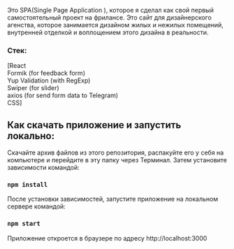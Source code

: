 Это SPA(Single Page Application ), которое я сделал как свой первый самостоятельный проект на фрилансе. Это сайт для дизайнерского агенства, которое занимается дизайном жилых и нежилых помещений, внутренней отделкой и воплощением этого дизайна в реальности.

### Стек:

[React\
Formik (for feedback form)\
Yup Validation (with RegExp)\
Swiper (for slider)\
axios (for send form data to Telegram)\
CSS]

## Как скачать приложение и запустить локально: 

 Скачайте архив файлов из этого репозитория, распакуйте его у себя на компьютере и перейдите в эту папку через Терминал. 
 Затем установите зависимости командой:

 ### `npm install`

 После установки зависимостей, запустите приложение на локальном сервере командой:

### `npm start`

Приложение откроется в браузере по адресу http://localhost:3000
